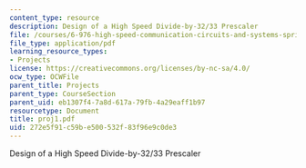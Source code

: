 ```yaml
---
content_type: resource
description: Design of a High Speed Divide-by-32/33 Prescaler
file: /courses/6-976-high-speed-communication-circuits-and-systems-spring-2003/272e5f91c59be500532f83f96e9c0de3_proj1.pdf
file_type: application/pdf
learning_resource_types:
- Projects
license: https://creativecommons.org/licenses/by-nc-sa/4.0/
ocw_type: OCWFile
parent_title: Projects
parent_type: CourseSection
parent_uid: eb1307f4-7a8d-617a-79fb-4a29eaff1b97
resourcetype: Document
title: proj1.pdf
uid: 272e5f91-c59b-e500-532f-83f96e9c0de3
---
```

Design of a High Speed Divide-by-32/33 Prescaler
